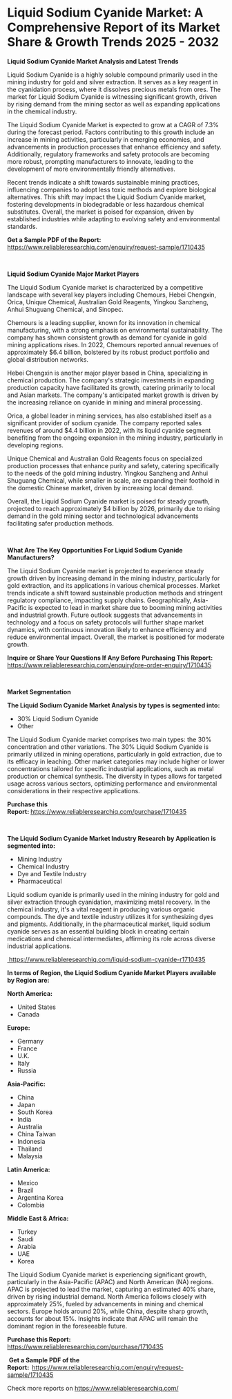 <p><h1>Liquid Sodium Cyanide Market: A Comprehensive Report of its Market Share & Growth Trends 2025 - 2032</h1></p><p><strong>Liquid Sodium Cyanide Market Analysis and Latest Trends</strong></p>
<p><p>Liquid Sodium Cyanide is a highly soluble compound primarily used in the mining industry for gold and silver extraction. It serves as a key reagent in the cyanidation process, where it dissolves precious metals from ores. The market for Liquid Sodium Cyanide is witnessing significant growth, driven by rising demand from the mining sector as well as expanding applications in the chemical industry.</p><p>The Liquid Sodium Cyanide Market is expected to grow at a CAGR of 7.3% during the forecast period. Factors contributing to this growth include an increase in mining activities, particularly in emerging economies, and advancements in production processes that enhance efficiency and safety. Additionally, regulatory frameworks and safety protocols are becoming more robust, prompting manufacturers to innovate, leading to the development of more environmentally friendly alternatives.</p><p>Recent trends indicate a shift towards sustainable mining practices, influencing companies to adopt less toxic methods and explore biological alternatives. This shift may impact the Liquid Sodium Cyanide market, fostering developments in biodegradable or less hazardous chemical substitutes. Overall, the market is poised for expansion, driven by established industries while adapting to evolving safety and environmental standards.</p></p>
<p><strong>Get a Sample PDF of the Report:&nbsp;</strong> <a href="https://www.reliableresearchiq.com/enquiry/request-sample/1710435?utm_campaign=1581&utm_medium=2&utm_source=Github&utm_content=ia&utm_term=10012025&utm_id=liquid-sodium-cyanide">https://www.reliableresearchiq.com/enquiry/request-sample/1710435</a></p>
<p>&nbsp;</p>
<p><strong>Liquid Sodium Cyanide Major Market Players</strong></p>
<p><p>The Liquid Sodium Cyanide market is characterized by a competitive landscape with several key players including Chemours, Hebei Chengxin, Orica, Unique Chemical, Australian Gold Reagents, Yingkou Sanzheng, Anhui Shuguang Chemical, and Sinopec. </p><p>Chemours is a leading supplier, known for its innovation in chemical manufacturing, with a strong emphasis on environmental sustainability. The company has shown consistent growth as demand for cyanide in gold mining applications rises. In 2022, Chemours reported annual revenues of approximately $6.4 billion, bolstered by its robust product portfolio and global distribution networks.</p><p>Hebei Chengxin is another major player based in China, specializing in chemical production. The company's strategic investments in expanding production capacity have facilitated its growth, catering primarily to local and Asian markets. The company's anticipated market growth is driven by the increasing reliance on cyanide in mining and mineral processing.</p><p>Orica, a global leader in mining services, has also established itself as a significant provider of sodium cyanide. The company reported sales revenues of around $4.4 billion in 2022, with its liquid cyanide segment benefiting from the ongoing expansion in the mining industry, particularly in developing regions.</p><p>Unique Chemical and Australian Gold Reagents focus on specialized production processes that enhance purity and safety, catering specifically to the needs of the gold mining industry. Yingkou Sanzheng and Anhui Shuguang Chemical, while smaller in scale, are expanding their foothold in the domestic Chinese market, driven by increasing local demand.</p><p>Overall, the Liquid Sodium Cyanide market is poised for steady growth, projected to reach approximately $4 billion by 2026, primarily due to rising demand in the gold mining sector and technological advancements facilitating safer production methods.</p></p>
<p>&nbsp;</p>
<p><strong>What Are The Key Opportunities For Liquid Sodium Cyanide Manufacturers?</strong></p>
<p><p>The Liquid Sodium Cyanide market is projected to experience steady growth driven by increasing demand in the mining industry, particularly for gold extraction, and its applications in various chemical processes. Market trends indicate a shift toward sustainable production methods and stringent regulatory compliance, impacting supply chains. Geographically, Asia-Pacific is expected to lead in market share due to booming mining activities and industrial growth. Future outlook suggests that advancements in technology and a focus on safety protocols will further shape market dynamics, with continuous innovation likely to enhance efficiency and reduce environmental impact. Overall, the market is positioned for moderate growth.</p></p>
<p><strong>Inquire or Share Your Questions If Any Before Purchasing This Report:</strong> <a href="https://www.reliableresearchiq.com/enquiry/pre-order-enquiry/1710435?utm_campaign=1581&utm_medium=2&utm_source=Github&utm_content=ia&utm_term=10012025&utm_id=liquid-sodium-cyanide">https://www.reliableresearchiq.com/enquiry/pre-order-enquiry/1710435</a></p>
<p>&nbsp;</p>
<p><strong>Market Segmentation</strong></p>
<p><strong>The Liquid Sodium Cyanide Market Analysis by types is segmented into:</strong></p>
<p><ul><li>30% Liquid Sodium Cyanide</li><li>Other</li></ul></p>
<p><p>The Liquid Sodium Cyanide market comprises two main types: the 30% concentration and other variations. The 30% Liquid Sodium Cyanide is primarily utilized in mining operations, particularly in gold extraction, due to its efficacy in leaching. Other market categories may include higher or lower concentrations tailored for specific industrial applications, such as metal production or chemical synthesis. The diversity in types allows for targeted usage across various sectors, optimizing performance and environmental considerations in their respective applications.</p></p>
<p><strong>Purchase this Report:&nbsp;</strong><a href="https://www.reliableresearchiq.com/purchase/1710435?utm_campaign=1581&utm_medium=2&utm_source=Github&utm_content=ia&utm_term=10012025&utm_id=liquid-sodium-cyanide">https://www.reliableresearchiq.com/purchase/1710435</a></p>
<p>&nbsp;</p>
<p><strong>The Liquid Sodium Cyanide Market Industry Research by Application is segmented into:</strong></p>
<p><ul><li>Mining Industry</li><li>Chemical Industry</li><li>Dye and Textile Industry</li><li>Pharmaceutical</li></ul></p>
<p><p>Liquid sodium cyanide is primarily used in the mining industry for gold and silver extraction through cyanidation, maximizing metal recovery. In the chemical industry, it's a vital reagent in producing various organic compounds. The dye and textile industry utilizes it for synthesizing dyes and pigments. Additionally, in the pharmaceutical market, liquid sodium cyanide serves as an essential building block in creating certain medications and chemical intermediates, affirming its role across diverse industrial applications.</p></p>
<p><a href="https://www.reliableresearchiq.com/liquid-sodium-cyanide-r1710435?utm_campaign=1581&utm_medium=2&utm_source=Github&utm_content=ia&utm_term=10012025&utm_id=liquid-sodium-cyanide">&nbsp;https://www.reliableresearchiq.com/liquid-sodium-cyanide-r1710435</a></p>
<p><strong>In terms of Region, the Liquid Sodium Cyanide Market Players available by Region are:</strong></p>
<p>
    <p> <strong> North America: </strong>
        <ul>
            <li>United States</li>
            <li>Canada</li>
        </ul>
        </p> 
    <p> <strong> Europe: </strong>
        <ul>
            <li>Germany</li>
            <li>France</li>
            <li>U.K.</li>
            <li>Italy</li>
            <li>Russia</li>
        </ul>
        </p> 
    <p> <strong> Asia-Pacific: </strong>
        <ul>
            <li>China</li>
            <li>Japan</li>
            <li>South Korea</li>
            <li>India</li>
            <li>Australia</li>
            <li>China Taiwan</li>
            <li>Indonesia</li>
            <li>Thailand</li>
            <li>Malaysia</li>
        </ul>
        </p> 
    <p> <strong> Latin America: </strong>
        <ul>
            <li>Mexico</li>
            <li>Brazil</li>
            <li>Argentina Korea</li>
            <li>Colombia</li>
        </ul>
        </p> 
    <p> <strong> Middle East & Africa: </strong>
        <ul>
            <li>Turkey</li>
            <li>Saudi</li>
            <li>Arabia</li>
            <li>UAE</li>
            <li>Korea</li>
        </ul>
    </p>
    </p>
<p><p>The Liquid Sodium Cyanide market is experiencing significant growth, particularly in the Asia-Pacific (APAC) and North American (NA) regions. APAC is projected to lead the market, capturing an estimated 40% share, driven by rising industrial demand. North America follows closely with approximately 25%, fueled by advancements in mining and chemical sectors. Europe holds around 20%, while China, despite sharp growth, accounts for about 15%. Insights indicate that APAC will remain the dominant region in the foreseeable future.</p></p>
<p><strong>Purchase this Report: </strong><a href="https://www.reliableresearchiq.com/purchase/1710435?utm_campaign=1581&utm_medium=2&utm_source=Github&utm_content=ia&utm_term=10012025&utm_id=liquid-sodium-cyanide">https://www.reliableresearchiq.com/purchase/1710435</a></p>
<p>&nbsp;<strong>Get a Sample PDF of the Report:&nbsp;&nbsp;</strong><a href="https://www.reliableresearchiq.com/enquiry/request-sample/1710435?utm_campaign=1581&utm_medium=2&utm_source=Github&utm_content=ia&utm_term=10012025&utm_id=liquid-sodium-cyanide">https://www.reliableresearchiq.com/enquiry/request-sample/1710435</a></p>
<p><strong></strong></p>
<p>Check more reports on <a href="https://www.reliableresearchiq.com/?utm_campaign=1581&utm_medium=2&utm_source=Github&utm_content=ia&utm_term=10012025&utm_id=liquid-sodium-cyanide">https://www.reliableresearchiq.com/</a></p>